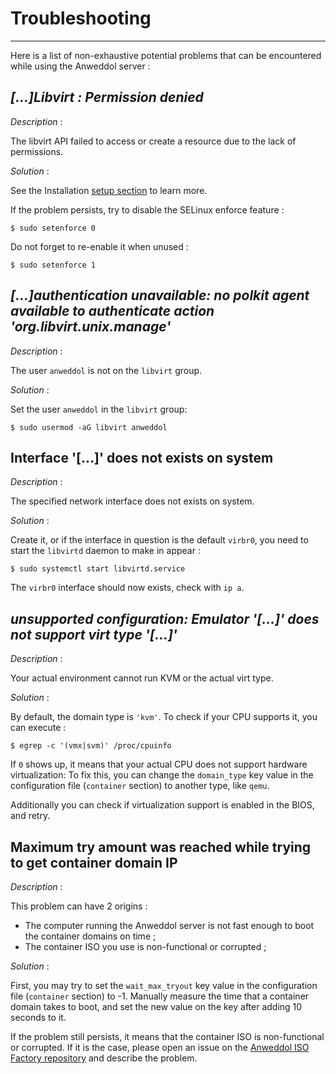 # Troubleshooting

----

Here is a list of non-exhaustive potential problems that can be encountered while using the Anweddol server : 

## *[...]Libvirt : Permission denied*

*Description* : 

The libvirt API failed to access or create a resource due to the lack of permissions.

*Solution* : 

See the Installation [setup section](installation.md) to learn more.

If the problem persists, try to disable the SELinux enforce feature : 

```
$ sudo setenforce 0
```

Do not forget to re-enable it when unused : 

```
$ sudo setenforce 1
```

## *[...]authentication unavailable: no polkit agent available to authenticate action 'org.libvirt.unix.manage'*

*Description* : 

The user `anweddol` is not on the `libvirt` group.

*Solution* : 

Set the user `anweddol` in the `libvirt` group:

```
$ sudo usermod -aG libvirt anweddol
```

## Interface '[...]' does not exists on system

*Description* : 

The specified network interface does not exists on system.

*Solution* : 

Create it, or if the interface in question is the default `virbr0`, you need to start the `libvirtd` daemon to make in appear : 

```
$ sudo systemctl start libvirtd.service
```

The `virbr0` interface should now exists, check with `ip a`.

## *unsupported configuration: Emulator '[...]' does not support virt type '[...]'*

*Description* : 

Your actual environment cannot run KVM or the actual virt type.

*Solution* : 

By default, the domain type is `'kvm'`. To check if your CPU supports it, you can execute : 

```
$ egrep -c '(vmx|svm)' /proc/cpuinfo
```

If `0` shows up, it means that your actual CPU does not support hardware virtualization: To fix this, you can change the `domain_type` key value in the configuration file (`container` section) to another type, like `qemu`.

Additionally you can check if virtualization support is enabled in the BIOS, and retry.

## Maximum try amount was reached while trying to get container domain IP

*Description* : 

This problem can have 2 origins : 

- The computer running the Anweddol server is not fast enough to boot the container domains on time ; 
- The container ISO you use is non-functional or corrupted ;

*Solution* : 

First, you may try to set the `wait_max_tryout` key value in the configuration file (`container` section) to -1.  Manually measure the time that a container domain takes to boot, and set the new value on the key after adding 10 seconds to it.

If the problem still persists, it means that the container ISO is non-functional or corrupted. If it is the case, please open an issue on the [Anweddol ISO Factory repository](https://github.com/the-anweddol-project/Anweddol-ISO-factory/issues) and describe the problem.
